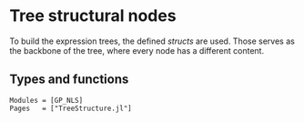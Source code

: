 # Tree structural nodes

To build the expression trees, the defined _structs_ are used.
Those serves as the backbone of the tree, where every node has a different
content.

## Types and functions

```@autodocs
Modules = [GP_NLS]
Pages   = ["TreeStructure.jl"]
```